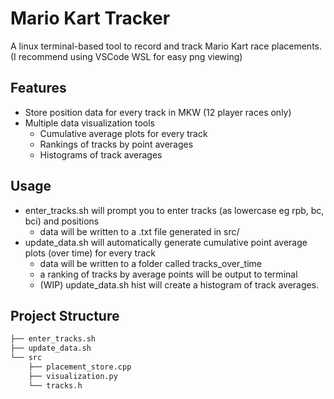 # Mario Kart Tracker

A linux terminal-based tool to record and track Mario Kart race placements. (I recommend using VSCode WSL for easy png viewing)

##  Features

- Store position data for every track in MKW (12 player races only)
- Multiple data visualization tools
  - Cumulative average plots for every track
  - Rankings of tracks by point averages
  - Histograms of track averages


##  Usage
- enter_tracks.sh will prompt you to enter tracks (as lowercase eg rpb, bc, bci) and positions
  - data will be written to a .txt file generated in src/
- update_data.sh will automatically generate cumulative point average plots (over time) for every track
  - data will be written to a folder called tracks_over_time
  - a ranking of tracks by average points will be output to terminal
  - (WIP) update_data.sh hist will create a histogram of track averages.

## Project Structure

```bash
├── enter_tracks.sh  
├── update_data.sh  
└── src  
    ├── placement_store.cpp  
    ├── visualization.py  
    └── tracks.h  
```
